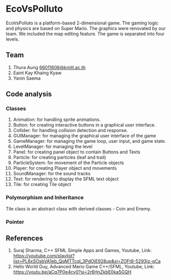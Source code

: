 # EcoVsPolluto

EcoVsPolluto is a platform-based 2-dimensional game. The gaming logic and physics are based on Super Mario.
The graphics were renovated by our team. We included the map editing feature. The game is separated into four levels.

## Team
1. Thura Aung <66011606@kmitl.ac.th>
2. Eaint Kay Khaing Kyaw
3. Yanin Saema

## Code analysis 
### Classes
1. Animation: for handling sprite animations.
2. Button: for creating interactive buttons in a graphical user interface.
3. Collider: for handling collision detection and response.
4. GUIManager: for managing the graphical user interface of the game
5. GameManager: for managing the game loop, user input, and game state.
6. LevelManager: for managing the level
7. Panel: for creating panel object to contain Buttons and Texts
8. Particle: for creating particles (leaf and trail) 
9. ParticleSystem: for movement of the Particle objects
10. Player: for creating Player object and movements
11. SoundManager: for the sound tracks
12. Text: for rendering to display the SFML text object
13. Tile: for creating Tile object

### Polymorphism and Inheritance
Tile class is an abstract class with derived classes - Coin and Enemy.

### Pointer



## References
1. Suraj Sharma, C++ SFML Simple Apps and Games, Youtube, Link: https://youtube.com/playlist?list=PL6xSOsbVA1eb_QqMTTcql_3PdOiE928up&si=ZOFt8-5293jz-gCa
2. Hello World Guy, Advanced Mario Game C++/SFML, Youtube, Link: https://youtu.be/aCq7P0e4cv0?si=2r6HnZkbE0ka5GQH
